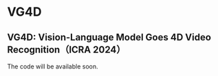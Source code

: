 # VG4D
## VG4D: Vision-Language Model Goes 4D Video Recognition（ICRA 2024）
The code will be available soon.

